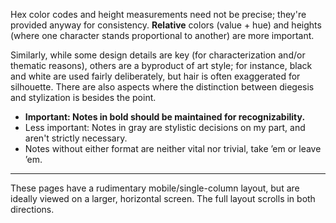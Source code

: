 Hex color codes and height measurements need not be precise; they're provided anyway for consistency. **Relative** colors (value + hue) and heights (where one character stands proportional to another) are more important.

Similarly, while some design details are key (for characterization and/or thematic reasons), others are a byproduct of art style; for instance, black and white are used fairly deliberately, but hair is often exaggerated for silhouette. There are also aspects where the distinction between diegesis and stylization is besides the point.

- **<span class="x">Important: </span>Notes in bold should be maintained for recognizability.**
- <span class="ni"><span class="x">Less important: </span>Notes in gray are stylistic decisions on my part, and aren't strictly necessary.</span>
- Notes without either format are neither vital nor trivial, take ’em or leave ’em.

----

These pages have a rudimentary mobile/single-column layout, but are ideally viewed on a larger, horizontal screen. The full layout scrolls in both directions.